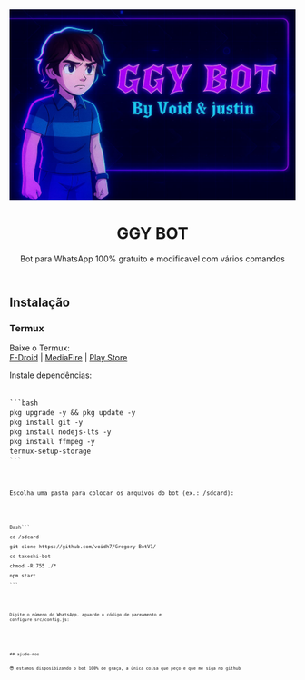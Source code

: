 <header>

<img src="https://github.com/voidh7/Gregory-BotV1/blob/main/assets%2Fimages%2Ftakeshi-bot.png"> 

# GGY BOT
<p> Bot para WhatsApp 100% gratuito e modificavel  com vários comandos </p>

</header>

<main>

## Instalação

### Termux
Baixe o Termux:  
[F-Droid](https://f-droid.org/pt_BR/packages/com.termux/) | [MediaFire](https://www.mediafire.com/file/wxpygdb9bcb5npb/Termux_0.118.3_Dev_Gui.apk) | [Play Store](https://play.google.com/store/apps/details?id=com.termux)

Instale dependências:

<code>
```bash
pkg upgrade -y && pkg update -y
pkg install git -y
pkg install nodejs-lts -y
pkg install ffmpeg -y
termux-setup-storage 
```
<code>

Escolha uma pasta para colocar os arquivos do bot (ex.: /sdcard):


<code>
Bash```
cd /sdcard
git clone https://github.com/voidh7/Gregory-BotV1/
cd takeshi-bot
chmod -R 755 ./*
npm start
```
<code> 

Digite o número do WhatsApp, aguarde o código de pareamento e configure src/config.js:

<main>

<footer>
## ajude-nos 
<p>
😎 estamos disposibizando o bot 100% de graça, a única coisa que peço e que me siga no github 
<p>

<footer>